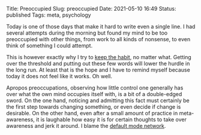 Title: Preoccupied
Slug: preoccupied
Date: 2021-05-10 16:49
Status: published
Tags: meta, psychology

Today is one of those days that make it hard to write even a single line. I had several attempts 
during the morning but found my mind to be too preoccupied with other things, from work
to all kinds of nonsense, to even think of something I could attempt.

This is however exactly why I try to [keep the habit]({filename}consistency.md), no matter what.
Getting over the threshold and putting out these few words will lower the hurdle in the long
run. At least that is the hope and I have to remind myself because today it does not feel like
it works. Oh well.


Apropos preoccupations, observing how little control one generally has over
what the own mind occupies itself with, is a bit of a double-edged sword. On the
one hand, noticing and admitting this fact must certainly be the first step towards changing
something, or even decide if change is desirable.
On the other hand, even after a small amount of practice in meta-awareness, it
is laughable how easy it is for certain thoughts to take over awareness and jerk it around.
I blame the [default mode network](https://en.wikipedia.org/wiki/Default_mode_network).
